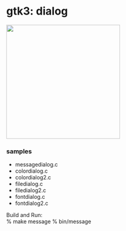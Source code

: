 gtk3: dialog
===============

<image src="https://raw.githubusercontent.com/ohwada/MAC_cpp_Samples/master/gtk3/screenshots/message_dialog.png" width="300" /> 

### samples  
- messagedialog.c  
- colordialog.c  
- colordialog2.c  
- filedialog.c  
- filedialog2.c  
- fontdialog.c  
- fontdialog2.c  



Build and Run:  
% make  message
% bin/message
